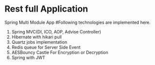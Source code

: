 # Rest full Application
Spring Multi Module App
#Following technologies are implemented here.
 1. Spring MVC(DI, ICO, AOP, Advise Controller)
 2. Hibernate with hikari pull
 3. Quartz jobs implementation
 4. Redis queue for Server Side Event
 5. AESBouncy Castle For Encryption or Decryption
 6. Spring with JWT
